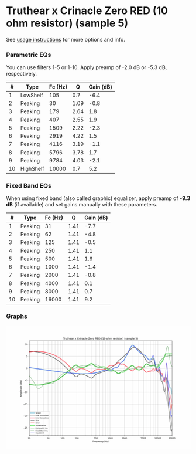 # Truthear x Crinacle Zero RED (10 ohm resistor) (sample 5)
See [usage instructions](https://github.com/jaakkopasanen/AutoEq#usage) for more options and info.

### Parametric EQs
You can use filters 1-5 or 1-10. Apply preamp of -2.0 dB or -5.3 dB, respectively.

|   # | Type      |   Fc (Hz) |    Q |   Gain (dB) |
|-----|-----------|-----------|------|-------------|
|   1 | LowShelf  |       105 | 0.7  |        -6.4 |
|   2 | Peaking   |        30 | 1.09 |        -0.8 |
|   3 | Peaking   |       179 | 2.64 |         1.8 |
|   4 | Peaking   |       407 | 2.55 |         1.9 |
|   5 | Peaking   |      1509 | 2.22 |        -2.3 |
|   6 | Peaking   |      2919 | 4.22 |         1.5 |
|   7 | Peaking   |      4116 | 3.19 |        -1.1 |
|   8 | Peaking   |      5796 | 3.78 |         1.7 |
|   9 | Peaking   |      9784 | 4.03 |        -2.1 |
|  10 | HighShelf |     10000 | 0.7  |         5.2 |

### Fixed Band EQs
When using fixed band (also called graphic) equalizer, apply preamp of **-9.3 dB** (if available) and set gains manually with these parameters.

|   # | Type    |   Fc (Hz) |    Q |   Gain (dB) |
|-----|---------|-----------|------|-------------|
|   1 | Peaking |        31 | 1.41 |        -7.7 |
|   2 | Peaking |        62 | 1.41 |        -4.8 |
|   3 | Peaking |       125 | 1.41 |        -0.5 |
|   4 | Peaking |       250 | 1.41 |         1.1 |
|   5 | Peaking |       500 | 1.41 |         1.6 |
|   6 | Peaking |      1000 | 1.41 |        -1.4 |
|   7 | Peaking |      2000 | 1.41 |        -0.8 |
|   8 | Peaking |      4000 | 1.41 |         0.1 |
|   9 | Peaking |      8000 | 1.41 |         0.7 |
|  10 | Peaking |     16000 | 1.41 |         9.2 |

### Graphs
![](./Truthear%20x%20Crinacle%20Zero%20RED%20(10%20ohm%20resistor)%20(sample%205).png)
